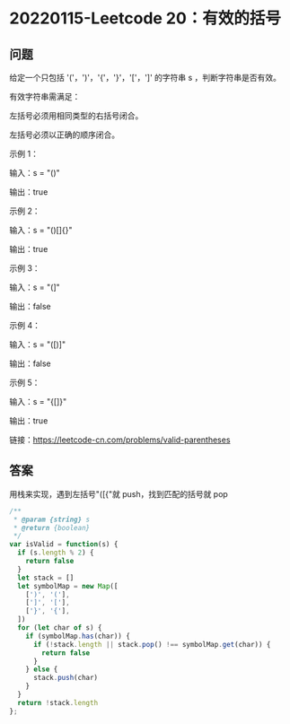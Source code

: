 # 20220115-Leetcode 20：有效的括号

## 问题

给定一个只包括 '('，')'，'{'，'}'，'['，']' 的字符串 s ，判断字符串是否有效。

有效字符串需满足：

左括号必须用相同类型的右括号闭合。

左括号必须以正确的顺序闭合。

示例 1：

输入：s = "()"

输出：true

示例 2：

输入：s = "()[]{}"

输出：true

示例 3：

输入：s = "(]"

输出：false

示例 4：

输入：s = "([)]"

输出：false

示例 5：

输入：s = "{[]}"

输出：true

链接：https://leetcode-cn.com/problems/valid-parentheses

## 答案

用栈来实现，遇到左括号"([{"就 push，找到匹配的括号就 pop

```JavaScript
/**
 * @param {string} s
 * @return {boolean}
 */
var isValid = function(s) {
  if (s.length % 2) {
    return false
  }
  let stack = []
  let symbolMap = new Map([
    [')', '('],
    [']', '['],
    ['}', '{'],
  ])
  for (let char of s) {
    if (symbolMap.has(char)) {
      if (!stack.length || stack.pop() !== symbolMap.get(char)) {
        return false
      }
    } else {
      stack.push(char)
    }
  }
  return !stack.length
};
```

















